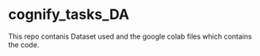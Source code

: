# cognify_tasks_DA
This repo contanis Dataset used and the google colab files which contains the code.
